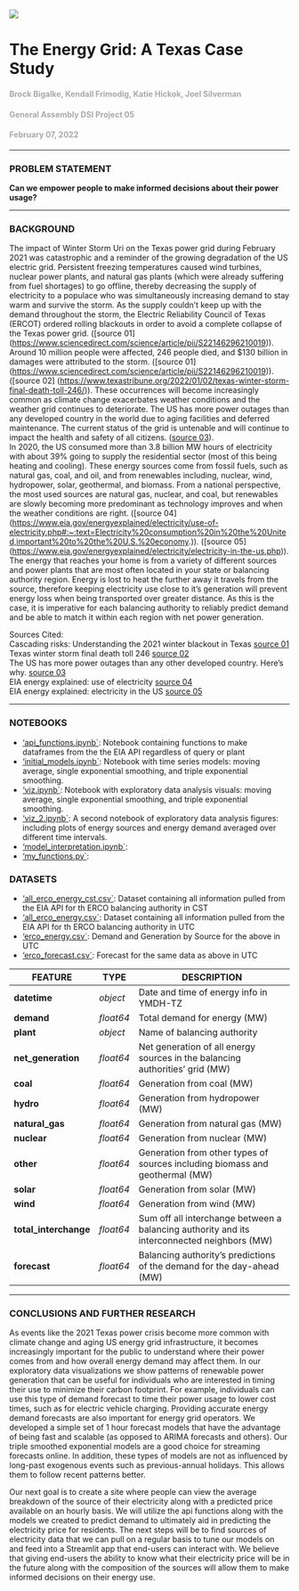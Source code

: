 # ![](https://ga-dash.s3.amazonaws.com/production/assets/logo-9f88ae6c9c3871690e33280fcf557f33.png) 
# The Energy Grid: A Texas Case Study
#### <font color='darkgray'>Brock Bigalke, Kendall Frimodig, Katie Hickok, Joel Silverman</font>
#### <font color='darkgray'>General Assembly DSI Project 05</font>
#### <font color='darkgray'>February 07, 2022</font>
---
### PROBLEM STATEMENT

**Can we empower people to make informed decisions about their power usage?**
<br>

---
### BACKGROUND
The impact of Winter Storm Uri on the Texas power grid during February 2021 was catastrophic and a reminder of the growing degradation of the US electric grid. Persistent freezing temperatures caused wind turbines, nuclear power plants, and natural gas plants (which were already suffering from fuel shortages) to go offline, thereby decreasing the supply of electricity to a populace who was simultaneously increasing demand to stay warm and survive the storm. As the supply couldn’t keep up with the demand throughout the storm, the Electric Reliability Council of Texas (ERCOT) ordered rolling blackouts in order to avoid a complete collapse of the Texas power grid. ([source 01] (https://www.sciencedirect.com/science/article/pii/S22146296210019)). Around 10 million people were affected, 246 people died, and $130 billion in damages were attributed to the storm. ([source 01] (https://www.sciencedirect.com/science/article/pii/S22146296210019)). ([source 02] (https://www.texastribune.org/2022/01/02/texas-winter-storm-final-death-toll-246/)). These occurrences will become increasingly common as climate change exacerbates weather conditions and the weather grid continues to deteriorate. The US has more power outages than any developed country in the world due to aging facilities and deferred maintenance. The current status of the grid is untenable and will continue to impact the health and safety of all citizens. ([source 03](https://www.popsci.com/story/environment/why-us-lose-power-storms/)). 
<br> 
In 2020, the US consumed more than 3.8 billion MW hours of electricity with about 39% going to supply the residential sector (most of this being heating and cooling). These energy sources come from fossil fuels, such as natural gas, coal, and oil, and from renewables including, nuclear, wind, hydropower, solar, geothermal, and biomass. From a national perspective, the most used sources are natural gas, nuclear, and coal, but renewables are slowly becoming more predominant as technology improves and when the weather conditions are right. ([source 04] (https://www.eia.gov/energyexplained/electricity/use-of-electricity.php#:~:text=Electricity%20consumption%20in%20the%20United,important%20to%20the%20U.S.%20economy.)). ([source 05] (https://www.eia.gov/energyexplained/electricity/electricity-in-the-us.php)). The energy that reaches your home is from a variety of different sources and power plants that are most often located in your state or balancing authority region. Energy is lost to heat the further away it travels from the source, therefore keeping electricity use close to it’s generation will prevent energy loss when being transported over greater distance. As this is the case, it is imperative for each balancing authority to reliably predict demand and be able to match it within each region with net power generation.

	



Sources Cited: <br>
Cascading risks: Understanding the 2021 winter blackout in Texas [source 01](https://www.sciencedirect.com/science/article/pii/S22146296210019)<br>
Texas winter storm final death toll 246 [source 02](https://www.texastribune.org/2022/01/02/texas-winter-storm-final-death-toll-246/) <br>
The US has more power outages than any other developed country. Here’s why. [source 03](https://www.popsci.com/story/environment/why-us-lose-power-storms/) <br>
EIA energy explained: use of electricity [source 04](https://www.eia.gov/energyexplained/electricity/use-of-electricity.php#:~:text=Electricity%20consumption%20in%20the%20United,important%20to%20the%20U.S.%20economy.) <br>
EIA energy explained: electricity in the US [source 05](https://www.eia.gov/energyexplained/electricity/electricity-in-the-us.php) <br>


---

### NOTEBOOKS 

* [‘api_functions.ipynb`](./notebooks/api_functions.ipynb): Notebook containing functions to make dataframes from the the EIA API regardless of query or plant
* [‘initial_models.ipynb`](./notebooks/initial_models.ipynb): Notebook with time series models: moving average, single exponential smoothing, and triple exponential smoothing. 
* [‘viz.ipynb`](./notebooks/viz.ipynb): Notebook with exploratory data analysis visuals: moving average, single exponential smoothing, and triple exponential smoothing. 
* [‘viz_2.ipynb`](./notebooks/viz_2.ipynb): A second notebook of exploratory data analysis figures: including plots of energy sources and energy demand averaged over different time intervals.   
* [‘model_interpretation.ipynb`](./notebooks/model_interpretation.ipynb):
* [‘my_functions.py`](./notebooks/my_functions.py):

### DATASETS

* [‘all_erco_energy_cst.csv`](./data/all_erco_energy_cst.csv): Dataset containing all information pulled from the EIA API for th ERCO balancing authority in CST
* [‘all_erco_energy.csv`](./data/all_erco_energy.csv): Dataset containing all information pulled from the EIA API for th ERCO balancing authority in UTC
* [‘erco_energy.csv`](./data/erco_energy.csv): Demand and Generation by Source for the above in UTC
* [‘erco_forecast.csv`](./data/erco_forecast.csv): Forecast for the same data as above in UTC


|FEATURE|TYPE|DESCRIPTION|
|---|---|---|
|**datetime**|*object*|Date and time of energy info in YMDH-TZ| 
|**demand**|*float64*|Total demand for energy (MW)| 
|**plant**|*object*|Name of balancing authority| 
|**net_generation**|*float64*|Net generation of all energy sources in the balancing authorities’ grid (MW)| 
|**coal**|*float64*|Generation from coal (MW)| 
|**hydro**|*float64*|Generation from hydropower (MW)| 
|**natural_gas**|*float64*|Generation from natural gas (MW)| 
|**nuclear**|*float64*|Generation from nuclear (MW)| 
|**other**|*float64*|Generation from other types of sources including biomass and geothermal (MW)| 
|**solar**|*float64*|Generation from solar (MW)|
|**wind**|*float64*|Generation from wind (MW)| 
|**total_interchange**|*float64*|Sum off all interchange between a balancing authority and its interconnected neighbors (MW)| 
|**forecast**|*float64*|Balancing authority’s predictions of the demand for the day-ahead (MW)|
---

### CONCLUSIONS AND FURTHER RESEARCH
As events like the 2021 Texas power crisis become more common with climate change and aging US energy grid infrastructure, it becomes increasingly important for the public to understand where their power comes from and how overall energy demand may affect them. In our exploratory data visualizations we show patterns of renewable power generation that can be useful for individuals who are interested in timing their use to minimize their carbon footprint. For example, individuals can use this type of demand forecast to time their power usage to lower cost times, such as for electric vehicle charging. Providing accurate energy demand forecasts are also important for energy grid operators. We developed a simple set of 1 hour forecast models that have the advantage of being fast and scalable (as opposed to ARIMA forecasts and others). Our triple smoothed exponential models are a good choice for streaming forecasts online. In addition, these types of models are not as influenced by long-past exogenous events such as previous-annual holidays. This allows them to follow recent patterns better. 

Our next goal is to create a site where people can view the average breakdown of the source of their electricity along with a predicted price available on an hourly basis. We will utilize the api functions along with the models we created to predict demand to ultimately aid in predicting the electricity price for residents. The next steps will be to find sources of electricity data that we can pull on a regular basis to tune our models on and feed into a Streamlit app that end-users can interact with. We believe that giving end-users the ability to know what their electricity price will be in the future along with the composition of the sources will allow them to make informed decisions on their energy use.
